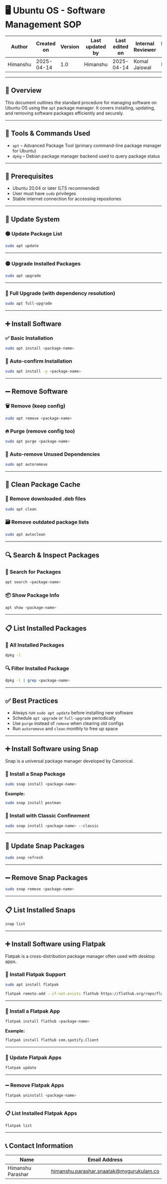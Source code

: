 
# 🖥️ Ubuntu OS - Software Management SOP

| Author       | Created on | Version | Last updated by | Last edited on | Internal Reviewer | Reviewer L0 | Reviewer L1 | Reviewer L2 |
|--------------|------------|---------|------------------|----------------|-------------------|-------------|-------------|-------------|
| Himanshu     | 2025-04-14 | 1.0     | Himanshu         | 2025-04-14     | Komal Jaiswal     | Imran       | Shashi      | Mahesh kumar |

---

## 📌 Overview

This document outlines the standard procedure for managing software on Ubuntu OS using the `apt` package manager. It covers installing, updating, and removing software packages efficiently and securely.

---

## 🧰 Tools & Commands Used

- `apt` – Advanced Package Tool (primary command-line package manager for Ubuntu)
- `dpkg` – Debian package manager backend used to query package status

---

## 🔐 Prerequisites

- Ubuntu 20.04 or later (LTS recommended)
- User must have `sudo` privileges
- Stable internet connection for accessing repositories

---

## 🔄 Update System

### 🟢 Update Package List
```bash
sudo apt update
```

---

### 🟡 Upgrade Installed Packages
```bash
sudo apt upgrade
```

---

### 🔴 Full Upgrade (with dependency resolution)
```bash
sudo apt full-upgrade
```

---

## ➕ Install Software

### ✅ Basic Installation
```bash
sudo apt install <package-name>
```

### 🚀 Auto-confirm Installation
```bash
sudo apt install -y <package-name>
```

---

## ➖ Remove Software

### 🗑️ Remove (keep config)
```bash
sudo apt remove <package-name>
```

### 🔥 Purge (remove config too)
```bash
sudo apt purge <package-name>
```

### 🧹 Auto-remove Unused Dependencies
```bash
sudo apt autoremove
```

---

## 🧼 Clean Package Cache

### 🧽 Remove downloaded .deb files
```bash
sudo apt clean
```

### 🗃️ Remove outdated package lists
```bash
sudo apt autoclean
```

---

## 🔍 Search & Inspect Packages

### 🔎 Search for Packages
```bash
apt search <package-name>
```

### 📦 Show Package Info
```bash
apt show <package-name>
```

---

## 📋 List Installed Packages

### 📃 All Installed Packages
```bash
dpkg -l
```

### 🔍 Filter Installed Package
```bash
dpkg -l | grep <package-name>
```

---

## ✅ Best Practices

- Always run `sudo apt update` before installing new software
- Schedule `apt upgrade` or `full-upgrade` periodically
- Use `purge` instead of `remove` when clearing old configs
- Run `autoremove` and `clean` monthly to free up space

---

## ➕ Install Software using Snap

Snap is a universal package manager developed by Canonical.

### 🔧 Install a Snap Package
```bash
sudo snap install <package-name>
```

**Example:**
```bash
sudo snap install postman
```

### 📝 Install with Classic Confinement
```bash
sudo snap install <package-name> --classic
```

---

## 🔄 Update Snap Packages
```bash
sudo snap refresh
```

---

## ➖ Remove Snap Packages
```bash
sudo snap remove <package-name>
```

---

## 📋 List Installed Snaps
```bash
snap list
```

---

## ➕ Install Software using Flatpak

Flatpak is a cross-distribution package manager often used with desktop apps.

### 🔧 Install Flatpak Support
```bash
sudo apt install flatpak
```

```bash
flatpak remote-add --if-not-exists flathub https://flathub.org/repo/flathub.flatpakrepo
```

---

### 🔧 Install a Flatpak App
```bash
flatpak install flathub <package-name>
```

**Example:**
```bash
flatpak install flathub com.spotify.Client
```

---

### 🔄 Update Flatpak Apps
```bash
flatpak update
```

---

### ➖ Remove Flatpak Apps
```bash
flatpak uninstall <package-name>
```

---

### 📋 List Installed Flatpak Apps
```bash
flatpak list
```

---

## 📞 Contact Information

| Name              | Email Address                                   |
|-------------------|--------------------------------------------------|
| Himanshu Parashar | himanshu.parashar.snaatak@mygurukulam.co        |
